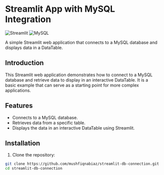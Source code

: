 # Streamlit App with MySQL Integration

![Streamlit](https://img.shields.io/badge/Streamlit-0.89.0-brightgreen)
![MySQL](https://img.shields.io/badge/MySQL-5.7-blue)

A simple Streamlit web application that connects to a MySQL database and displays data in a DataTable.

## Introduction

This Streamlit web application demonstrates how to connect to a MySQL database and retrieve data to display in an interactive DataTable. It is a basic example that can serve as a starting point for more complex applications.

## Features

- Connects to a MySQL database.
- Retrieves data from a specific table.
- Displays the data in an interactive DataTable using Streamlit.

## Installation

1. Clone the repository:

```bash
git clone https://github.com/mushfiqnabiaz/streamlit-db-connection.git
cd streamlit-db-connection
